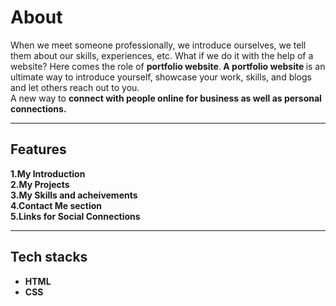 <h1>About</h1>
When we meet someone professionally, we introduce ourselves, we tell them about our 
skills, experiences, etc. What if we do it with the help of a website? Here comes the role 
of <strong> portfolio website</strong>.<strong> A portfolio website </strong>is an ultimate way to introduce yourself, showcase 
your work, skills, and blogs and let others reach out to you. <br>
A new way to <strong>connect<strong> with people online for business as well as personal connections.
<hr>
<h2>Features</h2>
1.My Introduction
<br>
2.My Projects
<br>
3.My Skills and acheivements
<br>
4.Contact Me section
<br>
5.Links for Social Connections
<hr>
<h2>Tech stacks</h2>
<ul>
    <li>HTML</li>
    <li>CSS</li>
</ul>
